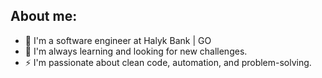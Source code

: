 ## About me:

- 🔭 I'm a software engineer at Halyk Bank | GO
- 🌱 I'm always learning and looking for new challenges.
- ⚡️ I'm passionate about clean code, automation, and problem-solving.

